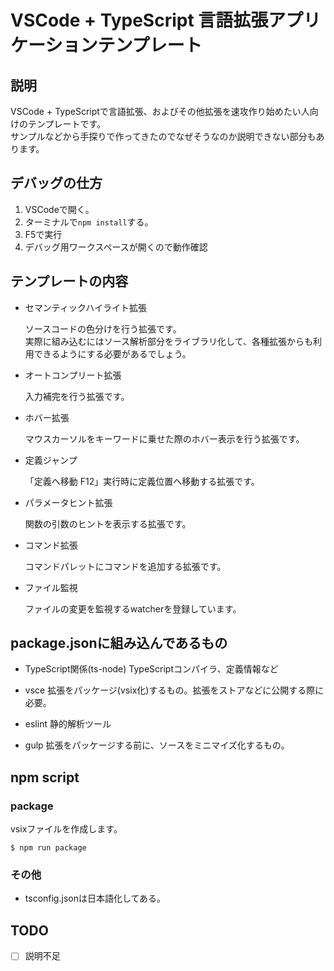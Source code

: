 # VSCode + TypeScript 言語拡張アプリケーションテンプレート

## 説明

VSCode + TypeScriptで言語拡張、およびその他拡張を速攻作り始めたい人向けのテンプレートです。  
サンプルなどから手探りで作ってきたのでなぜそうなのか説明できない部分もあります。

## デバッグの仕方
1. VSCodeで開く。
2. ターミナルで`npm install`する。
3. F5で実行
4. デバッグ用ワークスペースが開くので動作確認

## テンプレートの内容

- セマンティックハイライト拡張

  ソースコードの色分けを行う拡張です。  
  実際に組み込むにはソース解析部分をライブラリ化して、各種拡張からも利用できるようにする必要があるでしょう。

- オートコンプリート拡張
  
  入力補完を行う拡張です。

- ホバー拡張
  
  マウスカーソルをキーワードに乗せた際のホバー表示を行う拡張です。

- 定義ジャンプ

  「定義へ移動 F12」実行時に定義位置へ移動する拡張です。

- パラメータヒント拡張

  関数の引数のヒントを表示する拡張です。

- コマンド拡張

  コマンドパレットにコマンドを追加する拡張です。

- ファイル監視

  ファイルの変更を監視するwatcherを登録しています。

## package.jsonに組み込んであるもの

- TypeScript関係(ts-node)
  TypeScriptコンパイラ、定義情報など

- vsce
  拡張をパッケージ(vsix化)するもの。拡張をストアなどに公開する際に必要。

- eslint
  静的解析ツール

- gulp
  拡張をパッケージする前に、ソースをミニマイズ化するもの。

## npm script

### package  
vsixファイルを作成します。

```shell
$ npm run package
```

### その他
- tsconfig.jsonは日本語化してある。

## TODO
- [ ] 説明不足

